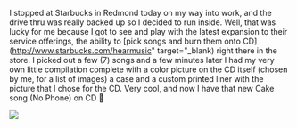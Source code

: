 I stopped at Starbucks in Redmond today on my way into work, and the drive thru was really backed up so I decided to run inside. Well, that was lucky for me because I got to see and play with the latest expansion to their service offerings, the ability to [pick songs and burn them onto CD](http://www.starbucks.com/hearmusic" target="_blank) right there in the store. I picked out a few (7) songs and a few minutes later I had my very own little compilation complete with a color picture on the CD itself (chosen by me, for a list of images) a case and a custom printed liner with the picture that I chose for the CD. Very cool, and now I have that new Cake song (No Phone) on CD 🙂

![](http://www.textamerica.com/user.images.x/64/IMG_364864/_1025/T40410251221111.jpg)
